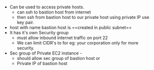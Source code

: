 - Can be used to access private hosts. 
	- can ssh to bastion host from internet 
	- then ssh from bastion host to our private host using private IP use key pair.
- host with name bastion host is ==created in public subnet== 
- It has it's own Security group 
	- must allow inbound internet traffic on port 22
	- We can limit CIDR's to for eg: your corporation only for more security.
- Sec group of Private EC2 instance - 
	- should allow sec group of bastion host or
	- Private IP of bastion host